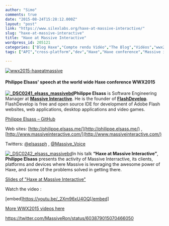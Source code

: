 ```yaml
---
author: "Simo"
comments: true
date: "2015-08-24T15:28:12.000Z"
layout: "post"
link: "https://www.silexlabs.org/haxe-at-massive-interactive/"
slug: "haxe-at-massive-interactive"
title: "Haxe at Massive Interactive"
wordpress_id: 205121
categories: ["Blog Haxe","Compte rendu Vidéo","The Blog","Vidéos","wwx2015"]
tags: ["API","cross-platform","dev","Haxe","Haxe conference","Massive interactive","Philippe Elsass","tv","video","vod","wwx","wwx2015"]

---
```

[![wwx2015-haxeatmassive](https://www.silexlabs.org/wp-content/uploads/2015/07/wwx2015-haxeatmassive.png)](https://www.silexlabs.org/wp-content/uploads/2015/07/wwx2015-haxeatmassive.png)


#### Philippe Elsass' speech at the world wide Haxe conference WWX2015


**[![_DSC0241_elsass_massivebd](https://www.silexlabs.org/wp-content/uploads/2015/07/DSC0241_elsass_massivebd-205x300.jpg)](https://www.silexlabs.org/wp-content/uploads/2015/07/DSC0241_elsass_massivebd.jpg)Philippe Elsass** is Software Engineering Manager at **[Massive Interactive](http://www.massiveinteractive.com/)**. He is the founder of **[FlashDevelop](http://www.flashdevelop.org/)**. FlashDevelop is free and open source IDE for development of Adobe Flash websites, web applications, desktop applications and video games.













[Philippe Elsass – GitHub](https://github.com/elsassph)













Web sites: [http://philippe.elsass.me/](http://philippe.elsass.me/) ,[http://www.massiveinteractive.com/](http://www.massiveinteractive.com/)

Twitters: [@elsassph](https://twitter.com/elsassph) , [@Massive_Voice](https://twitter.com/Massive_Voice)

[![_DSC0242_elsass_massivebd](https://www.silexlabs.org/wp-content/uploads/2015/07/DSC0242_elsass_massivebd-687x458.jpg)](https://www.silexlabs.org/wp-content/uploads/2015/07/DSC0242_elsass_massivebd.jpg)In his talk **“Haxe at Massive Interactive”**, **Philippe Elsass** presents the activity of Massive Interractive, its clients, platforms and devices where Massive is leveraging the awesome power of Haxe, and some of the problems solved in getting there.

[Slides of "Haxe at Massive Interactive"](https://speakerdeck.com/elsassph/haxe-at-massive-scale)

Watch the video :

[embed]https://youtu.be/_2Xm96xU4OQ[/embed]

[More WWX2015 videos here](https://www.silexlabs.org/wrapping-up-wwx2015/)

https://twitter.com/MassiveRon/status/603879015070466050















